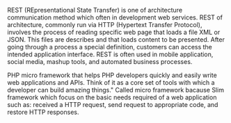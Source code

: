 REST (REpresentational State Transfer) is one of architecture communication method which often in development web services.
REST of architecture, commonly run via HTTP (Hypertext Transfer Protocol), involves the process of reading specific web page that loads a file XML or JSON. This files are describes and that loads content to be presented. After going through a process a special definition, customers can access the intended application interface.
REST is often used in mobile application, social media, mashup tools, and automated business processes.

PHP micro framework that helps PHP developers quickly and easily write web applications and APIs. Think of it as a core set of tools with which a developer can build amazing things."
Called micro framework bacause Slim framework which focus on the basic needs required of a web application such as: received a HTTP request, send request to appropriate code, and restore HTTP responses.
